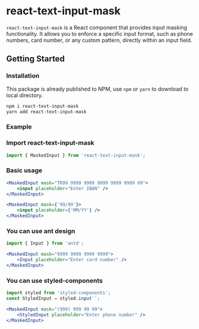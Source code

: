 # react-text-input-mask
`react-text-input-mask` is a React component that provides input masking functionality. It allows you to enforce a specific input format, such as phone numbers, card number, or any custom pattern, directly within an input field.

## Getting Started

### Installation

This package is already published to NPM, use `npm` or `yarn` to download to local directory.

```bash
npm i react-text-input-mask
yarn add react-text-input-mask
```

### Example

### Import react-text-input-mask

```javascript
import { MaskedInput } from 'react-text-input-mask';
```

### Basic usage

```jsx
<MaskedInput mask="TR99 9999 9999 9999 9999 9999 99">
    <input placeholder="Enter IBAN" />
</MaskedInput>
```

```jsx
<MaskedInput mask={'99/99'}>
    <input placeholder={'MM/YY'} />
</MaskedInput>
```
### You can use ant design
```jsx
import { Input } from 'antd';

<MaskedInput mask="9999 9999 9999 9999">
    <Input placeholder="Enter card number" />
</MaskedInput>
```
### You can use styled-components
```jsx
import styled from 'styled-components';
const StyledInput = styled.input``;

<MaskedInput mask="(999) 999 99 99">
    <StyledInput placeholder="Enter phone number" />
</MaskedInput>
```

